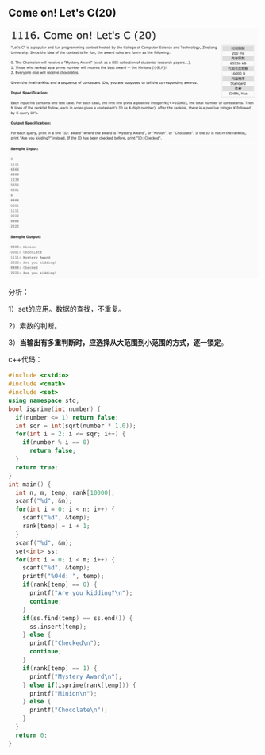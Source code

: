 ## Come on! Let's C(20)

![1116](image/1116_1.png)
![1116](image/1116_2.png)

分析：

1）set的应用。数据的查找，不重复。

2）素数的判断。

3）**当输出有多重判断时，应选择从大范围到小范围的方式，逐一锁定**。

c++代码：

```c++
#include <cstdio>
#include <cmath>
#include <set>
using namespace std;
bool isprime(int number) {
  if(number <= 1) return false;
  int sqr = int(sqrt(number * 1.0));
  for(int i = 2; i <= sqr; i++) {
    if(number % i == 0)
      return false;
  }
  return true;
}
int main() {
  int n, m, temp, rank[10000];
  scanf("%d", &n);
  for(int i = 0; i < n; i++) {
    scanf("%d", &temp);
    rank[temp] = i + 1;
  }
  scanf("%d", &m);
  set<int> ss;
  for(int i = 0; i < m; i++) {
    scanf("%d", &temp);
    printf("%04d: ", temp);
    if(rank[temp] == 0) {
      printf("Are you kidding?\n");
      continue;
    }
    if(ss.find(temp) == ss.end()) {
      ss.insert(temp);
    } else {
      printf("Checked\n");
      continue;
    }
    if(rank[temp] == 1) {
      printf("Mystery Award\n");
    } else if(isprime(rank[temp])) {
      printf("Minion\n");
    } else {
      printf("Chocolate\n");
    }
  }
  return 0;
}
```

